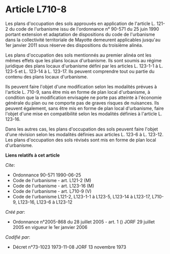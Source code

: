 # Article L710-8

Les plans d'occupation des sols approuvés en application de l'article L. 121-2 du code de l'urbanisme issu de l'ordonnance n°
90-571 du 25 juin 1990 portant extension et adaptation de dispositions du code de l'urbanisme dans la collectivité
territoriale de Mayotte demeurent applicables jusqu'au 1er janvier 2011 sous réserve des dispositions du troisième alinéa.

Les plans d'occupation des sols mentionnés au premier alinéa ont les mêmes effets que les plans locaux d'urbanisme. Ils sont
soumis au régime juridique des plans locaux d'urbanisme défini par les articles L. 123-1-1 à L. 123-5 et L. 123-14 à L.
123-17. Ils peuvent comprendre tout ou partie du contenu des plans locaux d'urbanisme.

Ils peuvent faire l'objet d'une modification selon les modalités prévues à l'article L. 710-9, sans être mis en forme de plan
local d'urbanisme, à condition que la modification envisagée ne porte pas atteinte à l'économie générale du plan ou ne
comporte pas de graves risques de nuisances. Ils peuvent également, sans être mis en forme de plan local d'urbanisme, faire
l'objet d'une mise en compatibilité selon les modalités définies à l'article L. 123-16.

Dans les autres cas, les plans d'occupation des sols peuvent faire l'objet d'une révision selon les modalités définies aux
articles L. 123-6 à L. 123-12. Les plans d'occupation des sols révisés sont mis en forme de plan local d'urbanisme.

**Liens relatifs à cet article**

_Cite_:

  - Ordonnance 90-571 1990-06-25
  - Code de l'urbanisme - art. L121-2 (M)
  - Code de l'urbanisme - art. L123-16 (M)
  - Code de l'urbanisme - art. L710-9 (V)
  - Code de l'urbanisme L121-2, L123-1-1 à L123-5, L123-14 à L123-17, L710-9, L123-16, L123-6 à L123-12

_Créé par_:

  - Ordonnance n°2005-868 du 28 juillet 2005 - art. 1 () JORF 29 juillet 2005 en vigueur le 1er janvier 2006

_Codifié par_:

  - Décret n°73-1023 1973-11-08 JORF 13 novembre 1973
